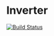 # Inverter

[![Build Status](https://travis-ci.org/alirobi/Inverter.svg?branch=master)](https://travis-ci.org/alirobi/Inverter)
